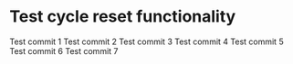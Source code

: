 # Test cycle reset functionality
Test commit 1
Test commit 2
Test commit 3
Test commit 4
Test commit 5
Test commit 6
Test commit 7
